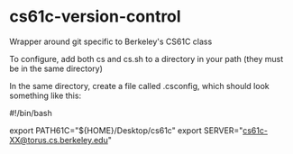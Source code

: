 cs61c-version-control
=====================

Wrapper around git specific to Berkeley's CS61C class

To configure, add both cs and cs.sh to a directory in your path (they must be in the same directory)

In the same directory, create a file called .csconfig, which should look something like this:


#!/bin/bash

export PATH61C="${HOME}/Desktop/cs61c"
export SERVER="cs61c-XX@torus.cs.berkeley.edu"
